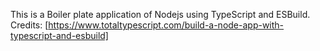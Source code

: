 This is a Boiler plate application of Nodejs using TypeScript and ESBuild.
Credits:
[https://www.totaltypescript.com/build-a-node-app-with-typescript-and-esbuild]
